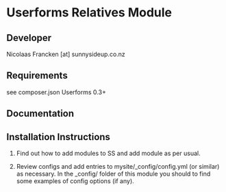Userforms Relatives Module
================================================================================

Developer
-----------------------------------------------
Nicolaas Francken [at] sunnysideup.co.nz

Requirements
-----------------------------------------------
see composer.json
Userforms 0.3+

Documentation
-----------------------------------------------

Installation Instructions
-----------------------------------------------
1. Find out how to add modules to SS and add module as per usual.

2. Review configs and add entries to mysite/_config/config.yml
(or similar) as necessary.
In the _config/ folder of this module
you should to find some examples of config options (if any).

